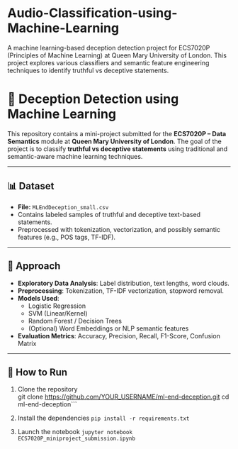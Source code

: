 # Audio-Classification-using-Machine-Learning
A machine learning-based deception detection project for ECS7020P (Principles of Machine Learning) at Queen Mary University of London. This project explores various classifiers and semantic feature engineering techniques to identify truthful vs deceptive statements.


# 🤖 Deception Detection using Machine Learning

This repository contains a mini-project submitted for the **ECS7020P – Data Semantics** module at **Queen Mary University of London**. The goal of the project is to classify **truthful vs deceptive statements** using traditional and semantic-aware machine learning techniques.

---

## 📊 Dataset

- **File:** `MLEndDeception_small.csv`
- Contains labeled samples of truthful and deceptive text-based statements.
- Preprocessed with tokenization, vectorization, and possibly semantic features (e.g., POS tags, TF-IDF).

---

## 🧠 Approach

- **Exploratory Data Analysis**: Label distribution, text lengths, word clouds.
- **Preprocessing**: Tokenization, TF-IDF vectorization, stopword removal.
- **Models Used**:
  - Logistic Regression
  - SVM (Linear/Kernel)
  - Random Forest / Decision Trees
  - (Optional) Word Embeddings or NLP semantic features
- **Evaluation Metrics**: Accuracy, Precision, Recall, F1-Score, Confusion Matrix

---

## 🚀 How to Run

1. Clone the repository  
   git clone https://github.com/YOUR_USERNAME/ml-end-deception.git
   cd ml-end-deception```

2. Install the dependencies
```pip install -r requirements.txt```

3. Launch the notebook
```jupyter notebook ECS7020P_miniproject_submission.ipynb```

